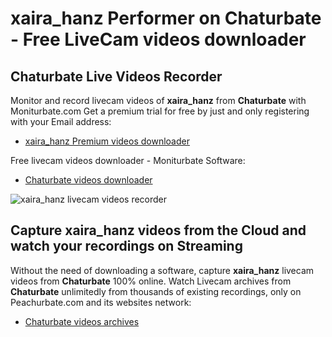 # xaira_hanz Performer on Chaturbate - Free LiveCam videos downloader

## Chaturbate Live Videos Recorder

Monitor and record livecam videos of **xaira_hanz** from **Chaturbate** with Moniturbate.com
Get a premium trial for free by just and only registering with your Email address:
* [xaira_hanz Premium videos downloader](https://moniturbate.com/request-demo-licence-key.html)

Free livecam videos downloader - Moniturbate Software:
* [Chaturbate videos downloader](https://moniturbate.com/moniturbate-download-software.html)

![xaira_hanz livecam videos recorder](https://peachurnet.com/templates/moniturbate-software.png)


## Capture xaira_hanz videos from the Cloud and watch your recordings on Streaming

Without the need of downloading a software, capture **xaira_hanz** livecam videos from **Chaturbate** 100% online.
Watch Livecam archives from **Chaturbate** unlimitedly from thousands of existing recordings, only on Peachurbate.com and its websites network:
* [Chaturbate videos archives](https://peachurnet.com/)